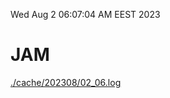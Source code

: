 Wed Aug  2 06:07:04 AM EEST 2023
# JAM
<a href='./cache/202308/02_06.log'>./cache/202308/02_06.log</a>
